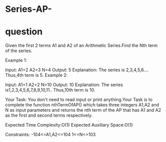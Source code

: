 # Series-AP-
# question
Given the first 2 terms A1 and A2 of an Arithmetic Series.Find the Nth term of the series. 

Example 1:

Input:
A1=2
A2=3
N=4
Output:
5
Explanation:
The series is 2,3,4,5,6....
Thus,4th term is 5.
Example 2:

Input:
A1=1
A2=2
N=10
Output:
10
Explanation:
The series is1,2,3,4,5,6,7,8,9,10,11..
Thus,10th term is 10.

Your Task:
You don't need to read input or print anything.Your Task is to complete the function nthTermOfAP() which takes three integers A1,A2 and N as input parameters and returns the nth term of the AP that has A1 and A2 as the first and second terms respectively.


Expected Time Complexity:O(1)
Expected Auxillary Space:O(1)


Constraints:
-104<=A1,A2<=104
1<=N<=103
